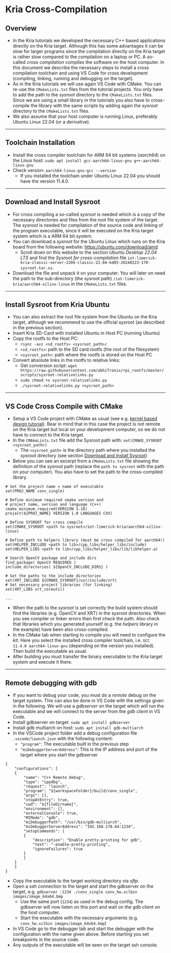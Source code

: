 # Kria Cross-Compilation

## Overview
* In the Kria tutorials we developed the necessary C++ based applications directly on the Kria target. Although this has some advantages it can be slow for larger programs since the compilation directly on the Kria target is rather slow compared to the compilation on a laptop or PC. A so-called _cross compilation_ compiles the software on the host computer. In this document we describe the necessary steps to install a cross compilation toolchain and using VS Code for cross development (compiling, linking, running and debugging on the target).
* As in the Kria tutorials we will use again VS Code with CMake. You can re-use the `CMakeLists.txt` files from the tutorial projects. You only have to add the path to the _sysroot_ directory to the `CMakeLists.txt` files. Since we are using a small library in the tutorials you also have to cross-compile the library with the same scripts by adding again the _sysroot_ directory to the `CMakeLists.txt` files.
* We also assume that your host computer is running Linux, preferably Ubuntu Linux 22.04 (or a derivative).

---
## Toolchain Installation
* Install the cross compiler toolchain for ARM 64 bit systems (_aarch64_) on the Linux host: `sudo apt install gcc-aarch64-linux-gnu g++-aarch64-linux-gnu`
* Check version: `aarch64-linux-gnu-gcc --version`
  * If you installed the toolchain under Ubuntu Linux 22.04 you should have the version 11.4.0.

---
## Download and Install Sysroot
* For cross compiling a so-called _sysroot_ is needed  which is a copy of the necessary directories and files from the root file system of the target. The _sysroot_ is needed for compilation of the source code and linking of the program executable, since it will be executed on the Kria target system which is a ARM 64 bit system. 
* You can download a _sysroot_ for the Ubuntu Linux which runs on the Kria board from the following website: https://ubuntu.com/download/amd
	* Scroll down on this website to the section _Ubuntu Desktop 22.04 LTS_  and find the _Sysroot for cross-compilation_ file `iot-limerick-kria-classic-server-2204-classic-22.04-kd05-20240223-170-sysroot.tar.xz`. 
* Download the file and unpack it on your computer. You will later on need the path to the sub-directory (the sysroot path) `/iot-limerick-kria/aarch64-xilinx-linux` in the `CMakeLists.txt` files.

---
## Install Sysroot from Kria Ubuntu
* You can also extract the root file system from the Ubuntu on the Kria target, although we recommend to use the official sysroot (as described in the previous section).
* Insert Kria SD-Card with installed Ubuntu in Host PC (running Ubuntu)
* Copy the rootfs to the Host PC: 
	* `rsync -avz <sd_rootfs> <sysroot_path>/`
	* `<sd_rootfs>`: path to the SD card rootfs (the root of the filesystem)
	* `<sysroot_path>`: path where the rootfs is stored on the Host PC
* Convert absolute links in the rootfs to relative links:
	* Get conversion script: `wget https://raw.githubusercontent.com/abhiTronix/rpi_rootfs/master/scripts/sysroot-relativelinks.py`
	* `sudo chmod +x sysroot-relativelinks.py`
	* `./sysroot-relativelinks.py <sysroot_path>`

---
## VS Code Cross Compile with CMake
* Setup a VS Code project with CMake as usual (see e.g. [kernel based design tutorial](../kernel_based_design/kernel_based_design.md#sw-development-in-c-on-the-kria-target)). Bear in mind that in this case the project is not remote on the Kria target but local on your development computer, so we do not have to connect to the Kria target.
* In the `CMAkeLists.txt` file add the Sysroot path with: `set(CMAKE_SYSROOT <sysroot_path>)`
  * The `<sysroot_path>` is the directory path where you installed the _sysroot_ directory (see section [Download and Install Sysroot](kria_cross_compilation.md#download-and-install-sysroot))
* Below you can see an excerpt from a `CMakeLists.txt` file showing the definition of the _sysroot_ path (replace the `path to sysroot` with the path on your computer). You also have to set the path to the cross-compiled library.
```
# Set the project name = name of executable
set(PROJ_NAME conv_single)

# Define minimum required cmake version and
# project name, version and language (C++)
cmake_minimum_required(VERSION 3.18)
project(${PROJ_NAME} VERSION 1.0 LANGUAGES CXX)

# Define SYSROOT for cross compile
set(CMAKE_SYSROOT <path to sysroot>/iot-limerick-kria/aarch64-xilinx-linux)

# Define path to helpers library (must be cross compiled for aarch64!)
set(HELPER_INCLUDE <path to lib>/cpp_libs/helper_libs/include)
set(HELPER_LIBS <path to lib>/cpp_libs/helper_libs/lib/libhelper.a)

# Search OpenCV package and include dirs
find_package( OpenCV REQUIRED )
include_directories( ${OpenCV_INCLUDE_DIRS} )

# Set the paths to the include directories
set(XRT_INCLUDE ${CMAKE_SYSROOT}/usr/include/xrt)
# Set necessary project libraries (for linking)
set(XRT_LIBS xrt_coreutil)

...
```
* When the path to the _sysroot_ is set correctly the build system should find the libraries (e.g. OpenCV and XRT) in the sysroot directories. When you see compiler or linker errors then first check the path. Also check that libraries which you generated yourself (e.g. the _helpers_ library in the example) have been also cross-compiled.
* In the CMake tab when starting to compile you will need to configure the _kit_. Here you select the installed cross compiler toolchain, i.e. `GCC 11.4.0 aarch64-linux-gnu` (depending on the version you installed). Then build the executable as usual. 
* After building you must transfer the binary executable to the Kria target system and execute it there.

---
## Remote debugging with gdb
* If you want to debug your code, you must do a _remote_ debug on the target system. This can also be done in VS Code with the settings given in the following. We will use a _gdbserver_ on the target which will run the executable and we will connect to the server from the _gdb client_ in VS Code.
* Install gdbserver on target: `sudo apt install gdbserver`
* Install gdb multiarch on host: `sudo apt install gdb-multiarch`
* In the VSCode project folder add a debug configuration file `.vscode/launch.json` with the following content: 
	* `"program"`: The executable built in the previous step
	* `"miDebuggerServerAddress"`: This is the IP address and port of the target where you start the gdbserver
```
{
	"configurations": [
	{
		"name": "C++ Remote Debug",
		"type": "cppdbg",
		"request": "launch",
		"program": "${workspaceFolder}/build/conv_single",
		"args": [],
		"stopAtEntry": true,
		"cwd": "${fileDirname}",
		"environment": [],
		"externalConsole": true,
		"MIMode": "gdb",
		"miDebuggerPath": "/usr/bin/gdb-multiarch",
		"miDebuggerServerAddress": "192.168.178.64:1234",
		"setupCommands": [
		{
			"description": "Enable pretty-printing for gdb",
			"text": "-enable-pretty-printing",
			"ignoreFailures": true
		}
		]
	}
	]
}
```
* Copy the executable to the target working directory via _sftp_.
* Open a _ssh_ connection to the target and start the gdbserver on the target, e.g. `gdbserver :1234 ./conv_single conv_hw.xclbin images/image_64x64.bmp`
	* Use the same port (`1234`) as used in the debug config. The gdbserver will now listen on this port and wait on the gdb client on the host computer.
	* Start the executable with the necessary arguments (e.g. `conv_hw.xclbin images/image_64x64.bmp`)
* In VS Code go to the debugger tab and start the debugger with the configuration with the name given above. Before starting you set breakpoints in the source code.
* Any outputs of the executable will be seen on the target ssh console.